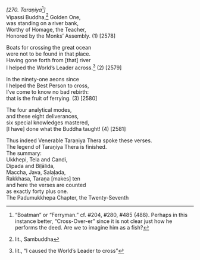 *\[270. Taraṇiya*[^1]*\]*  
Vipassi Buddha,[^2] Golden One,  
was standing on a river bank,  
Worthy of Homage, the Teacher,  
Honored by the Monks’ Assembly. (1) \[2578\]

Boats for crossing the great ocean  
were not to be found in that place.  
Having gone forth from \[that\] river  
I helped the World’s Leader across.[^3] (2) \[2579\]

In the ninety-one aeons since  
I helped the Best Person to cross,  
I’ve come to know no bad rebirth:  
that is the fruit of ferrying. (3) \[2580\]

The four analytical modes,  
and these eight deliverances,  
six special knowledges mastered,  
\[I have\] done what the Buddha taught! (4) \[2581\]

Thus indeed Venerable Taraṇiya Thera spoke these verses.  
The legend of Taraṇiya Thera is finished.  
The summary:  
Ukkhepi, Tela and Candi,  
Dipada and Biḷālida,  
Maccha, Java, Salaḷada,  
Rakkhasa, Taraṇa \[makes\] ten  
and here the verses are counted  
as exactly forty plus one.  
The Padumukkhepa Chapter, the Twenty-Seventh  
[^1]: “Boatman” or “Ferryman.” cf. \#204, \#280, \#485 {488}. Perhaps in
    this instance better, “Cross-Over-er” since it is not clear just how
    he performs the deed. Are we to imagine him as a fish?  
[^2]: lit., Sambuddha  
[^3]: lit., “I caused the World’s Leader to cross”
